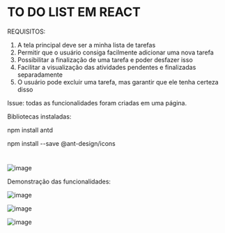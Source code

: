 # TO DO LIST EM REACT


REQUISITOS: 
1. A tela principal deve ser a minha lista de tarefas
2. Permitir que o usuário consiga facilmente adicionar uma nova tarefa
3. Possibilitar a finalização de uma tarefa e poder desfazer isso
4. Facilitar a visualização das atividades pendentes e finalizadas separadamente
5. O usuário pode excluir uma tarefa, mas garantir que ele tenha certeza disso


Issue: todas as funcionalidades foram criadas em uma página. 

Bibliotecas instaladas:
   
   npm install antd
   
   npm install --save @ant-design/icons
   #
   ![image](https://user-images.githubusercontent.com/50664172/137342139-57e41778-bc69-4b2a-9177-47a81664bbe8.png)

Demonstração das funcionalidades:

![image](https://user-images.githubusercontent.com/50664172/137340488-fe9b07b1-e274-4b54-a9d4-05a634b84a20.png)

![image](https://user-images.githubusercontent.com/50664172/137340587-9020928b-82b0-4474-a0ac-0752e8e25077.png)

![image](https://user-images.githubusercontent.com/50664172/137340850-24980ede-46ec-4ce9-a913-8c1414cec80b.png)


 
